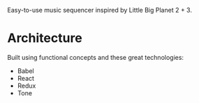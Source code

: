 Easy-to-use music sequencer inspired by Little Big Planet 2 + 3.

# Architecture

Built using functional concepts and these great technologies:

- Babel
- React
- Redux
- Tone
